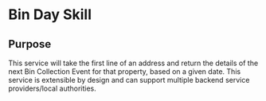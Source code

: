 # Bin Day Skill


## Purpose

This service will take the first line of an address and return the details of the next Bin Collection Event for that property, based on a given date.  This service is extensible by design and can support multiple backend service providers/local authorities.
